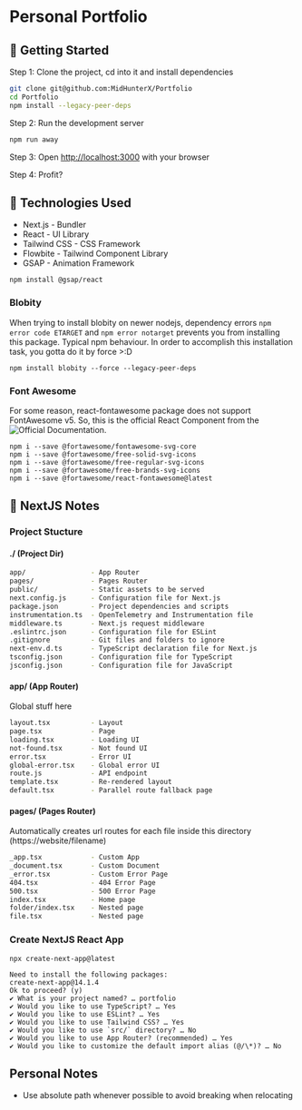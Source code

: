 # Personal Portfolio

## 🍻 Getting Started

Step 1: Clone the project, cd into it and install dependencies

```bash
git clone git@github.com:MidHunterX/Portfolio
cd Portfolio
npm install --legacy-peer-deps
```

Step 2: Run the development server

```bash
npm run away
```

Step 3: Open [http://localhost:3000](http://localhost:3000) with your browser

Step 4: Profit?

## 💽 Technologies Used

- Next.js - Bundler
- React - UI Library
- Tailwind CSS - CSS Framework
- Flowbite - Tailwind Component Library
- GSAP - Animation Framework

```
npm install @gsap/react
```

### Blobity

When trying to install blobity on newer nodejs, dependency errors `npm error code ETARGET` and `npm error notarget` prevents you from installing this package. Typical npm behaviour. In order to accomplish this installation task, you gotta do it by force >:D

```
npm install blobity --force --legacy-peer-deps
```

### Font Awesome

For some reason, react-fontawesome package does not support FontAwesome v5. So, this is the official React Component from the ![Official Documentation](https://docs.fontawesome.com/web/use-with/react).

```
npm i --save @fortawesome/fontawesome-svg-core
npm i --save @fortawesome/free-solid-svg-icons
npm i --save @fortawesome/free-regular-svg-icons
npm i --save @fortawesome/free-brands-svg-icons
npm i --save @fortawesome/react-fontawesome@latest
```

## 📔 NextJS Notes

### Project Stucture

#### ./ (Project Dir)

```sh
app/                - App Router
pages/              - Pages Router
public/             - Static assets to be served
next.config.js      - Configuration file for Next.js
package.json        - Project dependencies and scripts
instrumentation.ts  - OpenTelemetry and Instrumentation file
middleware.ts       - Next.js request middleware
.eslintrc.json      - Configuration file for ESLint
.gitignore          - Git files and folders to ignore
next-env.d.ts       - TypeScript declaration file for Next.js
tsconfig.json       - Configuration file for TypeScript
jsconfig.json       - Configuration file for JavaScript
```

#### app/ (App Router)

Global stuff here

```sh
layout.tsx          - Layout
page.tsx            - Page
loading.tsx         - Loading UI
not-found.tsx       - Not found UI
error.tsx           - Error UI
global-error.tsx    - Global error UI
route.js            - API endpoint
template.tsx        - Re-rendered layout
default.tsx         - Parallel route fallback page
```

#### pages/ (Pages Router)

Automatically creates url routes for each file inside this directory (https://website/filename)

```sh
_app.tsx            - Custom App
_document.tsx       - Custom Document
_error.tsx          - Custom Error Page
404.tsx             - 404 Error Page
500.tsx             - 500 Error Page
index.tsx           - Home page
folder/index.tsx    - Nested page
file.tsx            - Nested page
```

### Create NextJS React App

```
npx create-next-app@latest
```

```
Need to install the following packages:
create-next-app@14.1.4
Ok to proceed? (y)
✔ What is your project named? … portfolio
✔ Would you like to use TypeScript? … Yes
✔ Would you like to use ESLint? … Yes
✔ Would you like to use Tailwind CSS? … Yes
✔ Would you like to use `src/` directory? … No
✔ Would you like to use App Router? (recommended) … Yes
✔ Would you like to customize the default import alias (@/\*)? … No
```

## Personal Notes

- Use absolute path whenever possible to avoid breaking when relocating
